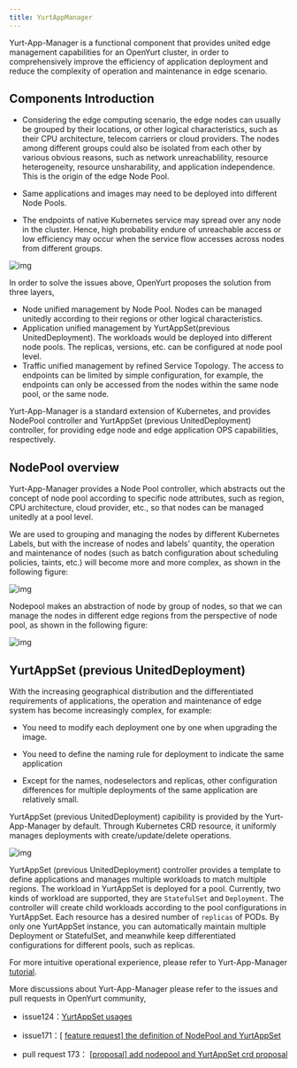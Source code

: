 ```yaml
---
title: YurtAppManager
---
```




Yurt-App-Manager is a functional component that provides united edge management capabilities for an OpenYurt cluster, in order to comprehensively improve the efficiency of application deployment and reduce the complexity of operation and maintenance in edge scenario.


## Components Introduction

- Considering the edge computing scenario, the edge nodes can usually be grouped by their locations, or other logical characteristics, such as their CPU architecture, telecom carriers or cloud providers. The nodes among different groups could also be isolated from each other by various obvious reasons, such as network unreachablility, resource heterogeneity, resource unsharability, and application independence. This is the origin of the edge Node Pool.

- Same applications and images may need to be deployed into different Node Pools.

- The endpoints of native Kubernetes service may spread over any node in the cluster. Hence, high probability endure of unreachable access or low efficiency may occur when the service flow accesses across nodes from different groups.

![img](../../static/img/cloud-edge-overview.png)


In order to solve the issues above, OpenYurt proposes the solution from three layers,

- Node unified management by Node Pool. Nodes can be managed unitedly according to their regions or other logical characteristics.
- Application unified management by YurtAppSet(previous UnitedDeployment). The workloads would be deployed into different node pools. The replicas, versions, etc. can be configured at node pool level.
- Traffic unified management by refined Service Topology. The access to endpoints can be limited by simple configuration, for example, the endpoints can only be accessed from the nodes within the same node pool, or the same node.

Yurt-App-Manager is a standard extension of Kubernetes, and provides NodePool controller and YurtAppSet (previous UnitedDeployment) controller, for providing edge node and edge application OPS capabilities, respectively.

## NodePool overview

Yurt-App-Manager provides a Node Pool controller, which abstracts out the concept of node pool according to specific node attributes, such as region, CPU architecture, cloud provider, etc., so that nodes can be managed unitedly at a pool level.

We are used to grouping and managing the nodes by different Kubernetes Labels, but with the increase of nodes and labels' quantity, the operation and maintenance of nodes (such as batch configuration about scheduling policies, taints, etc.) will become more and more complex, as shown in the following figure:

![img](../../static/img/nodepool1.png)

Nodepool makes an abstraction of node by group of nodes, so that we can manage the nodes in different edge regions from the perspective of node pool,  as shown in the following figure:

![img](../../static/img/nodepool2.png)

## YurtAppSet (previous UnitedDeployment)

With the increasing geographical distribution and the differentiated requirements of applications, the operation and maintenance of edge system has become increasingly complex, for example:

- You need to modify each deployment one by one when upgrading the image.
- You need to define the naming rule for deployment to indicate the same application

- Except for the names, nodeselectors and replicas, other configuration differences for multiple deployments of the same application are relatively small.

YurtAppSet (previous UnitedDeployment) capibility is provided by the Yurt-App-Manager by default. Through Kubernetes CRD resource, it uniformly manages deployments with create/update/delete operations.

![img](../../static/img/nodepool3.png)

YurtAppSet (previous UnitedDeployment) controller provides a template to define applications and manages multiple workloads to match multiple regions. The workload in YurtAppSet is deployed for a pool. Currently, two kinds of workload are supported, they are `StatefulSet` and `Deployment`. The controller will create child workloads according to the pool configurations in YurtAppSet. Each resource has a desired number of `replicas` of PODs. By only one YurtAppSet instance, you can automatically maintain multiple Deployment or StatefulSet, and meanwhile keep differentiated configurations for different pools, such as replicas.

For more intuitive operational experience, please refer to Yurt-App-Manager [tutorial](../user-manuals/workload/node-pool-management.md).

More discussions about Yurt-App-Manager please refer to the issues and pull requests in OpenYurt community,

- issue124：[YurtAppSet usages](https://github.com/openyurtio/openyurt/issues/124)
- issue171：[ [feature request\] the definition of NodePool and YurtAppSet](https://github.com/openyurtio/openyurt/issues/171)

- pull request 173： [[proposal\] add nodepool and YurtAppSet crd proposal](https://link.zhihu.com/?target=https%3A//github.com/alibaba/openyurt/pull/173)


